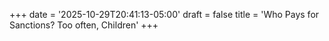 +++
date = '2025-10-29T20:41:13-05:00'
draft = false
title = 'Who Pays for Sanctions? Too often, Children'
+++
